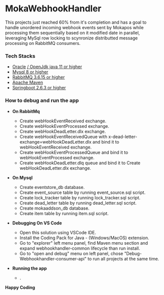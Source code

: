 # MokaWebhookHandler

This projects just reached 60% from it's completion and has a goal to handle unordered incoming webhook events sent by Mokapos while processing them sequentially based on it modified date in parallel, leveraging MySql row locking to scynronize distributted message processing on RabbitMQ consumers.

### Tech Stacks

* [Oracle](https://www.oracle.com/java/technologies/downloads/) [ / OpenJdk java 11 or higher](https://openjdk.java.net)
* [Mysql 8 or higher](https://www.mysql.com)
* [RabbitMQ 3.6.15 or higher](https://www.rabbitmq.com)
* [Apache Maven](https://maven.apache.org)
* [Springboot 2.6.3 or higher](https://spring.io/projects/spring-boot)

### How to debug and run the app

* **On RabbitMq**

    * Create webHookEventReceived exchange.
    * Create webHookEventProcessed exchange.
    * Create webHookDeadLetter.dlx exchange.
    * Create webHookEventReceivedQueue with x-dead-letter-exchange=webHookDeadLetter.dlx and bind it to webHookEventReceived exchange.
    * Create webHookEventProcessedQueue and bind it to webHookEventProcessed exchange.
    * Create webHookDeadLetter.dlq queue and bind it to Create webHookDeadLetter.dlx exchange.
    
* **On Mysql**

    * Create eventstore\_db database.
    * Create event_source table by running event\_source.sql script.
    * Create lock_tracker table by running lock\_tracker.sql script.
    * Create dead_letter table by running dead\_letter.sql script.      
    * Create mokaaddson\_db database.
    * Create item table by running item.sql script.
    
* **Debugging On VS Code**

    * Open this solution using VSCode IDE.
    * Install the Coding Pack for Java - (Windows/MacOS) extension.
    * Go to "explorer" left menu panel, find Maven menu section and expand webhookhandler-common lifecycle than run install.
    * Go to "open and debug" menu on left panel, chose "Debug-Webhookhandler-consumer-api" to run all projects  at the same time.
    
* **Running the app**
    * .

**Happy Coding**
